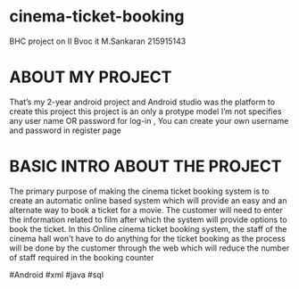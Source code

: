 # cinema-ticket-booking
BHC project on II Bvoc it M.Sankaran 215915143

# ABOUT MY PROJECT
That’s my 2-year android project and Android studio was the platform to create this project this project is an only a protype model I’m not specifies any user name OR password for log-in , You can create your own username and password in register page

# BASIC INTRO ABOUT THE PROJECT
The primary purpose of making the cinema ticket booking system is to create an automatic online based system which will provide an easy and an alternate way to book a ticket for a movie. The customer will need to enter the information related to film after which the system will provide options to book the ticket. In this Online cinema ticket booking system, the staff of the cinema hall won’t have to do anything for the ticket booking as the process will be done by the customer through the web which will reduce the number of staff required in the booking counter

#Android #xml #java #sql
